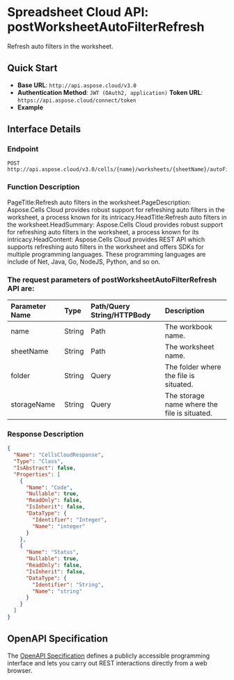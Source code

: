# **Spreadsheet Cloud API: postWorksheetAutoFilterRefresh**

Refresh auto filters in the worksheet. 


## **Quick Start**

- **Base URL**: `http://api.aspose.cloud/v3.0`
- **Authentication Method**: `JWT (OAuth2, application)`  **Token URL**: `https://api.aspose.cloud/connect/token`
- **Example** 

## **Interface Details**

### **Endpoint** 

```
POST http://api.aspose.cloud/v3.0/cells/{name}/worksheets/{sheetName}/autoFilter/refresh
```
### **Function Description**
PageTitle:Refresh auto filters in the worksheet.PageDescription: Aspose.Cells Cloud provides robust support for refreshing auto filters in the worksheet, a process known for its intricacy.HeadTitle:Refresh auto filters in the worksheet.HeadSummary: Aspose.Cells Cloud provides robust support for refreshing auto filters in the worksheet, a process known for its intricacy.HeadContent: Aspose.Cells Cloud provides REST API which supports refreshing auto filters in the worksheet and offers SDKs for multiple programming languages. These programming languages are include of Net, Java, Go, NodeJS, Python, and so on.

### The request parameters of **postWorksheetAutoFilterRefresh** API are: 

| Parameter Name | Type | Path/Query String/HTTPBody | Description | 
| :- | :- | :- |:- | 
|name|String|Path|The workbook name.|
|sheetName|String|Path|The worksheet name.|
|folder|String|Query|The folder where the file is situated.|
|storageName|String|Query|The storage name where the file is situated.|

### **Response Description**
```json
{
  "Name": "CellsCloudResponse",
  "Type": "Class",
  "IsAbstract": false,
  "Properties": [
    {
      "Name": "Code",
      "Nullable": true,
      "ReadOnly": false,
      "IsInherit": false,
      "DataType": {
        "Identifier": "Integer",
        "Name": "integer"
      }
    },
    {
      "Name": "Status",
      "Nullable": true,
      "ReadOnly": false,
      "IsInherit": false,
      "DataType": {
        "Identifier": "String",
        "Name": "string"
      }
    }
  ]
}
```


## OpenAPI Specification

The [OpenAPI Specification](https://reference.aspose.cloud/cells/#/AutoFilterController/PostWorksheetAutoFilterRefresh) defines a publicly accessible programming interface and lets you carry out REST interactions directly from a web browser.


